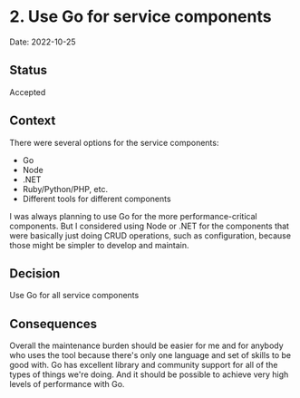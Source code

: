 # 2. Use Go for service components

Date: 2022-10-25

## Status

Accepted

## Context

There were several options for the service components:
 - Go
 - Node
 - .NET
 - Ruby/Python/PHP, etc.
 - Different tools for different components

I was always planning to use Go for the more performance-critical components. But I considered using Node or .NET 
for the components that were basically just doing CRUD operations, such as configuration, because those might be
simpler to develop and maintain.

## Decision

Use Go for all service components

## Consequences

Overall the maintenance burden should be easier for me and for anybody who uses the tool because there's only
one language and set of skills to be good with. Go has excellent library and community support for all of the
types of things we're doing. And it should be possible to achieve very high levels of performance with Go.
